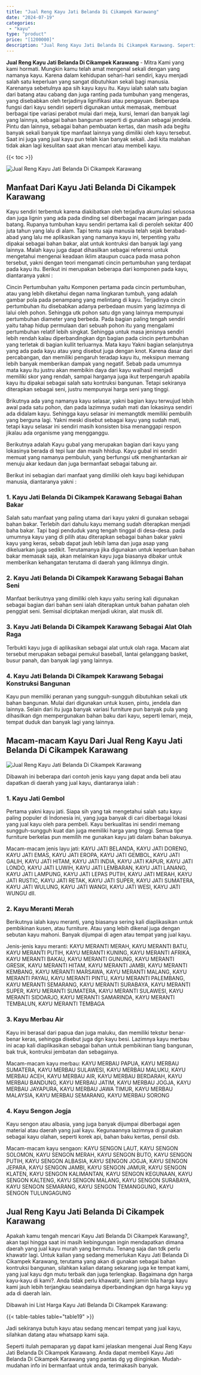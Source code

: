 ```yaml
---
title: "Jual Reng Kayu Jati Belanda Di Cikampek Karawang"
date: "2024-07-19"
categories:
 - "kayu"
type: "product"
price: "[1200000]"
description: "Jual Reng Kayu Jati Belanda Di Cikampek Karawang. Seperti itulah pemaparan yg dapat kami jelaskan mengenai Jual Reng Kayu Jati Belanda Di Cikampek Karawang...."
---
```


**Jual Reng Kayu Jati Belanda Di Cikampek Karawang** - Mitra Kami yang kami hormati. Mungkin kamu telah amat mengenal sekali dengan yang namanya kayu. Karena dalam kehidupan sehari-hari sendiri, kayu menjadi salah satu keperluan yang sangat dibutuhkan sekali bagi manusia. Karenanya sebetulnya apa sih kayu kayu itu. Kayu ialah salah satu bagian dari batang atau cabang dan juga ranting pada tumbuhan yang mengeras, yang disebabkan oleh terjadinya lignifikasi atau pengayuan. Beberapa fungsi dari kayu sendiri seperti digunakan untuk memasak, membuat berbagai tipe variasi perabot mulai dari meja, kursi, lemari dan banyak lagi yang lainnya, sebagai bahan bangunan seperti di gunakan sebagai jendela. Pintu dan lainnya, sebagai bahan pembuatan kertas, dan masih ada begitu banyak sekali banyak tipe manfaat lainnya yang dimiliki oleh kayu tersebut. Saat ini juga yang jual kayu pun telah kian banyak sekali. Jadi kita malahan tidak akan lagi kesulitan saat akan mencari atau membeli kayu.

{{< toc >}}

![Jual Reng Kayu Jati Belanda Di Cikampek Karawang](/images/kayu/kayu6.jpg)

## Manfaat Dari Kayu Jati Belanda Di Cikampek Karawang

Kayu sendiri terbentuk karena diakibatkan oleh terjadiya akumulasi selusosa dan juga lignin yang ada pada dinding sel diberbagai macam jaringan pada batang. Rupanya tumbuhan kayu sendiri pertama kali di peroleh sekitar 400 juta tahun yang lalu di alam. Tapi tentu saja manusia telah sejak berabad-abad yang lalu me aplikasikan yang namanya kayu ini, terpenting yaitu dipakai sebagai bahan bakar, alat untuk kontruksi dan banyak lagi yang lainnya. Malah kayu juga dapat dihasilkan sebagai referensi untuk mengetahui mengenai keadaan iklim ataupun cuaca pada masa pohon tersebut, yakni dengan teori mengamati cincin pertumbuhan yang terdapat pada kayu itu. Berikut ini merupakan beberapa dari komponen pada kayu, diantaranya yakni :

Cincin Pertumbuhan yaitu Komponen pertama pada cincin pertumbuhan, atau yang lebih diketahui degan nama lingkaran tumbuh, yang adalah gambar pola pada penampang yang melintang di kayu. Terjadinya cincin pertumbuhan itu disebabkan adanya perbedaan musim yang lazimnya di lalui oleh pohon. Sehingga utk pohon satu dgn yang lainnya mempunyai pertumbuhan diameter yang berbeda. Pada bagian paling tengah sendiri yaitu tahap hidup permulaan dari sebuah pohon itu yang mengalami pertumbuhan relatif lebih singkat. Sehingga untuk masa jenisnya sendiri lebih rendah kalau diperbandingkan dgn bagian pada cincin pertumbuhan yang terletak di bagian kullit terluarnya. Mata kayu Yakni bagian selanjutnya yang ada pada kayu atau yang disebut juga dengan knot. Karena dasar dari percabangan, dan memiliki pengaruh teradap kayu itu, meksipun memang lebih banyak memberikan dampak yang negatif. Sebab pada umumnya mata kayu itu justru akan membikin daya dari kayu walhasil menjadi memiliki skor yang rendah, sampai harganya juga ikut terpengaruh apabila kayu itu dipakai sebagai salah satu kontruksi bangunan. Tetapi sekiranya diterapkan sebagai seni, justru mempunyai harga seni yang tinggi.

Brikutnya ada yang namanya kayu selasar, yakni bagian kayu terwujud lebih awal pada satu pohon, dan pada lazimnya sudah mati dan lokasinya sendiri ada didalam kayu. Sehingga kayu selasar ini memangtdk memiliki pembulih yang berguna lagi. Yakni meski disebut sebagai kayu yang sudah mati, tetapi kayu selasar ini sendiri masih konsisten bisa menanggapi respon jikalau ada organisme yang mengganggu.

Berikutnya adalah Kayu gubal yang merupakan bagian dari kayu yang lokasinya berada di tepi luar dan masih hhidup. Kayu gubal ini sendiri memuat yang namanya pembuluh, yang berfungsi utk menghantarkan air menuju akar kedaun dan juga bermanfaat sebagai tabung air.

Berikut ini sebagian dari manfaat yang dimiliki oleh kayu bagi kehidupan manusia, diantaranya yakni :

### 1\. Kayu Jati Belanda Di Cikampek Karawang Sebagai Bahan Bakar

Salah satu manfaat yang paling utama dari kayu yakni di gunakan sebagai bahan bakar. Terlebih dari dahulu kayu memang sudah diterapkan menjadi baha bakar. Tapi bagi penduduk yang tengah tinggal di desa-desa. pada umumnya kayu yang di pilih atau diterapkan sebagai bahan bakar yakni kayu yang keras, sebab dapat jauh lebih lama dan juga asap yang dikeluarkan juga sedikit. Terutamanya jika digunakan untuk keperluan bahan bakar memasak saja, akan melainkan kayu juga biasanya dibakar untuk memberikan kehangatan terutama di daerah yang iklimnya dingin.

### 2\. Kayu Jati Belanda Di Cikampek Karawang Sebagai Bahan Seni

Manfaat berikutnya yang dimiliki oleh kayu yaitu sering kali digunakan sebagai bagian dari bahan seni ialah diterapkan untuk bahan pahatan oleh penggiat seni. Semisal diciptakan menjadi ukiran, alat musik dll.

### 3\. Kayu Jati Belanda Di Cikampek Karawang Sebagai Alat Olah Raga

Terbukti kayu juga di aplikasikan sebagai alat untuk olah raga. Macam alat tersebut merupakan sebagai pemukul baseball, lantai gelanggang basket, busur panah, dan banyak lagi yang lainnya.

### 4\. Kayu Jati Belanda Di Cikampek Karawang Sebagai Konstruksi Bangunan

Kayu pun memiliki peranan yang sungguh-sungguh dibutuhkan sekali utk bahan bangunan. Mulai dari digunakan untuk kusen, pintu, jendela dan lainnya. Selain dari itu juga banyak variasi furniture pun banyak pula yang dihasilkan dgn mempergunakan bahan baku dari kayu, seperti lemari, meja, tempat duduk dan banyak lagi yang lainnya.

## Macam-macam Kayu Dari Jual Reng Kayu Jati Belanda Di Cikampek Karawang

![Jual Reng Kayu Jati Belanda Di Cikampek Karawang](/images/kayu/kayu27.jpg)

Dibawah ini beberapa dari contoh jenis kayu yang dapat anda beli atau dapatkan di daerah yang jual kayu, diantaranya ialah :

### 1\. Kayu Jati Gembol

Pertama yakni kayu jati. Siapa sih yang tak mengetahui salah satu kayu paling populer di Indonesia ini, yang juga banyak di cari diberbagai lokasi yang jual kayu oleh para pembeli. Kayu berkualitas ini sendiri memang sungguh-sungguh kuat dan juga memiliki harga yang tinggi. Semua tipe furniture berkelas pun memilih me gunakan kayu jati dalam bahan bakunya.

Macam-macam jenis layu jati: KAYU JATI BELANDA, KAYU JATI DORENG, KAYU JATI EMAS, KAYU JATI EROPA, KAYU JATI GEMBOL, KAYU JATI GALIH, KAYU JATI HITAM, KAYU JATI INDIA, KAYU JATI KAPUR, KAYU JATI LONDO, KAYU JATI LUWIH, KAYU JATI LEMBARAN, KAYU JATI LANANG, KAYU JATI LAMPUNG, KAYU JATI LEPAS PUTIH, KAYU JATI MERAH, KAYU JATI RUSTIC, KAYU JATI RETAK, KAYU JATI SUPER, KAYU JATI SUMATERA, KAYU JATI WULUNG, KAYU JATI WANGI, KAYU JATI WESI, KAYU JATI WUNGU dll.

### 2\. Kayu Meranti Merah

Berikutnya ialah kayu meranti, yang biasanya sering kali diaplikasikan untuk pembikinan kusen, atau furniture. Atau yang lebih dikenal juga dengan sebutan kayu mahoni. Banyak dijumpai di agen atau tempat yang jual kayu.

Jenis-jenis kayu meranti: KAYU MERANTI MERAH, KAYU MERANTI BATU, KAYU MERANTI PUTIH, KAYU MERANTI KUNING, KAYU MERANTI AFRIKA, KAYU MERANTI BAKAU, KAYU MERANTI GUNUNG, KAYU MERANTI GRESIK, KAYU MERANTI HITAM, KAYU MERANTI JAMBI, KAYU MERANTI KEMBANG, KAYU MERANTI MARSAWA, KAYU MERANTI MALANG, KAYU MERANTI PAYAU, KAYU MERANTI PINTU, KAYU MERANTI PALEMBANG, KAYU MERANTI SEMARANG, KAYU MERANTI SURABAYA, KAYU MERANTI SUPER, KAYU MERANTI SUMATERA, KAYU MERANTI SULAWESI, KAYU MERANTI SIDOARJO, KAYU MERANTI SAMARINDA, KAYU MERANTI TEMBALUN, KAYU MERANTI TEMBAGA

### 3\. Kayu Merbau Air

Kayu ini berasal dari papua dan juga maluku, dan memiliki tekstur benar-benar keras, sehingga disebut juga dgn kayu besi. Lazimnya kayu merbau ini acap kali diaplikasikan sebagai bahan untuk pembikinan tiang bangunan, bak truk, kontruksi jembatan dan sebagainya.

Macam-macam kayu merbau: KAYU MERBAU PAPUA, KAYU MERBAU SUMATERA, KAYU MERBAU SULAWESI, KAYU MERBAU MALUKU, KAYU MERBAU ACEH, KAYU MERBAU AIR, KAYU MERBAU BERDARAH, KAYU MERBAU BANDUNG, KAYU MERBAU JATIM, KAYU MERBAU JOGJA, KAYU MERBAU JAYAPURA, KAYU MERBAU JAWA TIMUR, KAYU MERBAU MALAYSIA, KAYU MERBAU SEMARANG, KAYU MERBAU SORONG

### 4\. Kayu Sengon Jogja

Kayu sengon atau albasia, yang juga banyak dijumpai diberbagai agen material atau daerah yang jual kayu. Kegunaannya lazimnya di gunakan sebagai kayu olahan, seperti korek api, bahan baku kertas, pensil dsb.

Macam-macam kayu sengaon: KAYU SENGON LAUT, KAYU SENGON SOLOMON, KAYU SENGON MERAH, KAYU SENGON BUTO, KAYU SENGON PUTIH, KAYU SENGON ALBASIA, KAYU SENGON JOGJA, KAYU SENGON JEPARA, KAYU SENGON JAMBI, KAYU SENGON JAMUR, KAYU SENGON KLATEN, KAYU SENGON KALIMANTAN, KAYU SENGON KEGUNAAN, KAYU SENGON KALTENG, KAYU SENGON MALANG, KAYU SENGON SURABAYA, KAYU SENGON SEMARANG, KAYU SENGON TEMANGGUNG, KAYU SENGON TULUNGAGUNG

## Jual Reng Kayu Jati Belanda Di Cikampek Karawang

Apakah kamu tengah mencari Kayu Jati Belanda Di Cikampek Karawang?, akan tapi hingga saat ini masih kebingungan ingin mendapatkan dimana daerah yang jual kayu murah yang bermutu. Tenang saja dan tdk perlu khawatir lagi. Untuk kalian yang sedang memerlukan Kayu Jati Belanda Di Cikampek Karawang, terutama yang akan di gunakan sebagai bahan kontruksi bangunan, silahkan kalian datang sekarang juga ke tempat kami, yang jual kayu dgn mutu terbaik dan juga terlengkap. Bagaimana dgn harga kayu-kayu di kami?. Anda tidak perlu khawatir, kami jamin bila harga kayu kami jauh lebih terjangkau seandainya diperbandingkan dgn harga kayu yg ada di daerah lain.

Dibawah ini List Harga Kayu Jati Belanda Di Cikampek Karawang:

{{< table-tables table="table19" >}}

Jadi sekiranya butuh kayu atau sedang mencari tempat yang jual kayu, silahkan datang atau whatsapp kami saja.

Seperti itulah pemaparan yg dapat kami jelaskan mengenai Jual Reng Kayu Jati Belanda Di Cikampek Karawang. Anda dapat membeli Kayu Jati Belanda Di Cikampek Karawang yang pantas dg yg diinginkan. Mudah-mudahan info ini bermanfaat untuk anda, terimakasih banyak.

